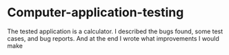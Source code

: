 # Computer-application-testing
The tested application is a calculator. I described the bugs found, some test cases, and bug reports. And at the end I wrote what improvements I would make
